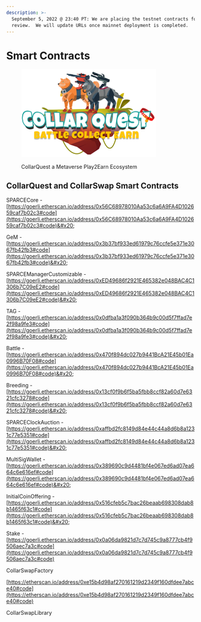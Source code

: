 ```yaml
---
description: >-
  September 5, 2022 @ 23:40 PT: We are placing the testnet contracts for public
  review.  We will update URLs once mainnet deployment is completed.
---
```


# Smart Contracts

<figure><img src="../../.gitbook/assets/CQ-Title.png" alt=""><figcaption><p>CollarQuest a Metaverse Play2Earn Ecosystem</p></figcaption></figure>

## CollarQuest and CollarSwap Smart Contracts

SPARCECore - [https://goerli.etherscan.io/address/0x56C68978010Aa53c6a6A9FA4D102659caf7b02c3#code](https://goerli.etherscan.io/address/0x56C68978010Aa53c6a6A9FA4D102659caf7b02c3#code)&#x20;

GeM - [https://goerli.etherscan.io/address/0x3b37bf933ed61979c76ccfe5e371e3067fb42fb3#code](https://goerli.etherscan.io/address/0x3b37bf933ed61979c76ccfe5e371e3067fb42fb3#code)&#x20;

SPARCEManagerCustomizable - [https://goerli.etherscan.io/address/0xED49686f2921E465382e048BAC4C1306b7C09eE2#code](https://goerli.etherscan.io/address/0xED49686f2921E465382e048BAC4C1306b7C09eE2#code)&#x20;

TAG - [https://goerli.etherscan.io/address/0x0dfba1a3f090b364b9c00d5f7ffad7e2f98a9fe3#code](https://goerli.etherscan.io/address/0x0dfba1a3f090b364b9c00d5f7ffad7e2f98a9fe3#code)&#x20;

Battle - [https://goerli.etherscan.io/address/0x470f894dc027b9441BcA21E45b01Ea0996B70F08#code](https://goerli.etherscan.io/address/0x470f894dc027b9441BcA21E45b01Ea0996B70F08#code)&#x20;

Breeding - [https://goerli.etherscan.io/address/0x13cf0f9b6f5ba5fbb8ccf82a60d7e6321cfc3278#code](https://goerli.etherscan.io/address/0x13cf0f9b6f5ba5fbb8ccf82a60d7e6321cfc3278#code)&#x20;

SPARCEClockAuction - [https://goerli.etherscan.io/address/0xaffbd2fc8149d84e44c44a8d6b8a1231c77e5351#code](https://goerli.etherscan.io/address/0xaffbd2fc8149d84e44c44a8d6b8a1231c77e5351#code)&#x20;

MultiSigWallet - [https://goerli.etherscan.io/address/0x389690c9d4481bf4e067ed6ad07ea664c6e616ef#code](https://goerli.etherscan.io/address/0x389690c9d4481bf4e067ed6ad07ea664c6e616ef#code)&#x20;

InitialCoinOffering - [https://goerli.etherscan.io/address/0x516cfeb5c7bac26beaab698308dab8b1465f63c1#code](https://goerli.etherscan.io/address/0x516cfeb5c7bac26beaab698308dab8b1465f63c1#code)&#x20;

Stake - [https://goerli.etherscan.io/address/0x0a06da9821d7c7d745c9a8777cb4f9506aec7a3c#code](https://goerli.etherscan.io/address/0x0a06da9821d7c7d745c9a8777cb4f9506aec7a3c#code)



CollarSwapFactory

[https://etherscan.io/address/0xe15b4d98af270161219d2349f160dfdee7abce40#code](https://etherscan.io/address/0xe15b4d98af270161219d2349f160dfdee7abce40#code)

CollarSwapLibrary

